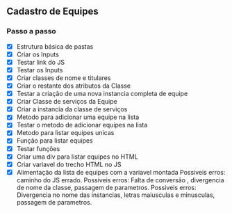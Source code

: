 ## Cadastro de Equipes

### Passo a passo

- [X] Estrutura básica de pastas
- [X] Criar os Inputs
- [X] Testar link do JS
- [X] Testar os Inputs
- [X] Criar classes de nome e titulares
- [X] Criar o restante dos atributos da Classe
- [X] Testar a criação de uma nova instancia completa de equipe
- [X] Criar Classe de serviços da Equipe
- [X] Criar a instancia da classe de serviços
- [X] Metodo para adicionar uma equipe na lista
- [X] Testar o metodo de adicionar equipes na lista
- [X] Metodo para listar equipes unicas
- [X] Função para listar equipes
- [X] Testar funções 
- [X] Criar uma div para listar equipes no HTML
- [X] Criar variavel do trecho HTML no JS
- [X] Alimentação da lista de equipes com a variavel montada
Possiveis erros: caminho do JS errado.
Possiveis erros: Falta de conversão , divergencia de nome da classe, passagem de parametros.
Possiveis erros: Divergencia no nome das instancias, letras maiusculas e minusculas, passagem de parametros.